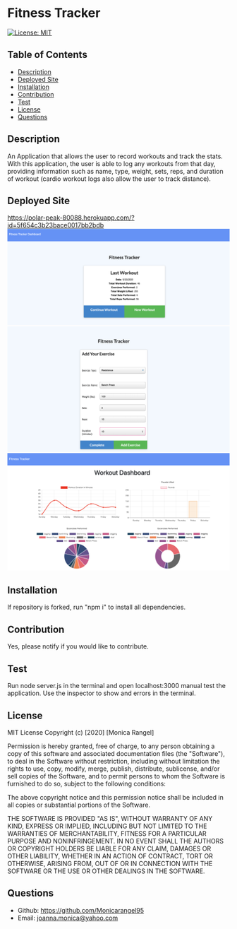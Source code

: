# Fitness Tracker
  [![License: MIT](https://img.shields.io/badge/License-MIT-yellow.svg)](https://opensource.org/licenses/MIT)
## Table of Contents
- [Description](#description)
- [Deployed Site](#DeployedSite)
- [Installation](#installation)
- [Contribution](#contribution)
- [Test](#test)
- [License](#license)
- [Questions](#questions)
  
## Description
 An Application that allows the user to record workouts and track the stats. With this application, the user is able to log any workouts from that day, providing information such as name, type, weight, sets, reps, and duration of workout (cardio workout logs also allow the user to track distance).

<!-- Link to video below: -->
## Deployed Site
https://polar-peak-80088.herokuapp.com/?id=5f654c3b23bace0017bb2bdb 
![Home](public/images/home.png)  
![Workout](public/images/workout.png)  
![Charts](public/images/workout-dashboard.png)
## Installation
If repository is forked, run "npm i" to install all dependencies.
## Contribution
Yes, please notify if you would like to 
contribute. 
## Test
Run node server.js in the terminal and open 
localhost:3000 manual test the application. Use 
the inspector to show and errors in the 
terminal.
## License
MIT License
Copyright (c) [2020] [Monica Rangel]
  
Permission is hereby granted, free of charge, 
to any person obtaining a copy
of this software and associated documentation 
files (the "Software"), to deal
in the Software without restriction, including 
without limitation the rights
to use, copy, modify, merge, publish, 
distribute, sublicense, and/or sell
copies of the Software, and to permit persons 
to whom the Software is
furnished to do so, subject to the following 
conditions:
  
The above copyright notice and this permission 
notice shall be included in all
copies or substantial portions of the Software.
  
THE SOFTWARE IS PROVIDED "AS IS", WITHOUT 
WARRANTY OF ANY KIND, EXPRESS OR
IMPLIED, INCLUDING BUT NOT LIMITED TO THE 
WARRANTIES OF MERCHANTABILITY,
FITNESS FOR A PARTICULAR PURPOSE AND 
NONINFRINGEMENT. IN NO EVENT SHALL THE
AUTHORS OR COPYRIGHT HOLDERS BE LIABLE FOR ANY 
CLAIM, DAMAGES OR OTHER
LIABILITY, WHETHER IN AN ACTION OF CONTRACT, 
TORT OR OTHERWISE, ARISING FROM,
OUT OF OR IN CONNECTION WITH THE SOFTWARE OR 
THE USE OR OTHER DEALINGS IN THE
SOFTWARE.
## Questions
- Github: https://github.com/Monicarangel95
- Email: joanna.monica@yahoo.com
  